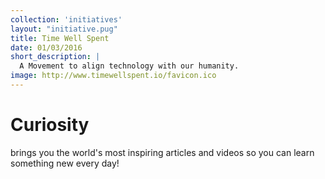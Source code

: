 ```yaml
---
collection: 'initiatives'
layout: "initiative.pug"
title: Time Well Spent
date: 01/03/2016
short_description: |
  A Movement to align technology with our humanity.
image: http://www.timewellspent.io/favicon.ico
---
```


# Curiosity 

brings you the world's most inspiring articles and videos so you can learn something new every day!
